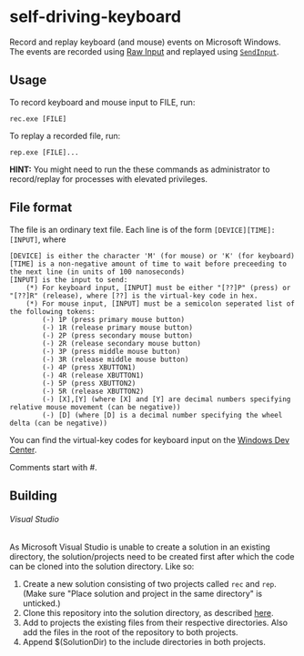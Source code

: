 # self-driving-keyboard
Record and replay keyboard (and mouse) events on Microsoft Windows. The events are recorded using [Raw Input](https://docs.microsoft.com/en-us/windows/win32/inputdev/raw-input) and replayed using [`SendInput`](https://docs.microsoft.com/en-us/windows/win32/api/winuser/nf-winuser-sendinput).
## Usage
To record keyboard and mouse input to FILE, run:
```
rec.exe [FILE]
```
To replay a recorded file, run:
```
rep.exe [FILE]...
```

**HINT:** You might need to run the these commands as administrator to record/replay for processes with elevated privileges.

## File format
The file is an ordinary text file. Each line is of the form `[DEVICE][TIME]:[INPUT]`, where
```
[DEVICE] is either the character 'M' (for mouse) or 'K' (for keyboard)
[TIME] is a non-negative amount of time to wait before preceeding to the next line (in units of 100 nanoseconds)
[INPUT] is the input to send:
    (*) For keyboard input, [INPUT] must be either "[??]P" (press) or "[??]R" (release), where [??] is the virtual-key code in hex.
    (*) For mouse input, [INPUT] must be a semicolon seperated list of the following tokens:
        (-) 1P (press primary mouse button)
        (-) 1R (release primary mouse button)
        (-) 2P (press secondary mouse button)
        (-) 2R (release secondary mouse button)
        (-) 3P (press middle mouse button)
        (-) 3R (release middle mouse button)
        (-) 4P (press XBUTTON1)
        (-) 4R (release XBUTTON1)
        (-) 5P (press XBUTTON2)
        (-) 5R (release XBUTTON2)
        (-) [X],[Y] (where [X] and [Y] are decimal numbers specifying relative mouse movement (can be negative))
        (-) [D] (where [D] is a decimal number specifying the wheel delta (can be negative))
````
You can find the virtual-key codes for keyboard input on the [Windows Dev Center](https://docs.microsoft.com/en-us/windows/win32/inputdev/virtual-key-codes).

Comments start with #.

## Building
###### Visual Studio
As Microsoft Visual Studio is unable to create a solution in an existing directory, the solution/projects need to be created first after which the code can be cloned into the solution directory. Like so:
1. Create a new solution consisting of two projects called `rec` and `rep`. (Make sure "Place solution and project in the same directory" is unticked.)
2. Clone this repository into the solution directory, as described [here](https://stackoverflow.com/questions/2411031/how-do-i-clone-into-a-non-empty-directory).
3. Add to projects the existing files from their respective directories. Also add the files in the root of the repository to both projects. 
4. Append $(SolutionDir) to the include directories in both projects.
